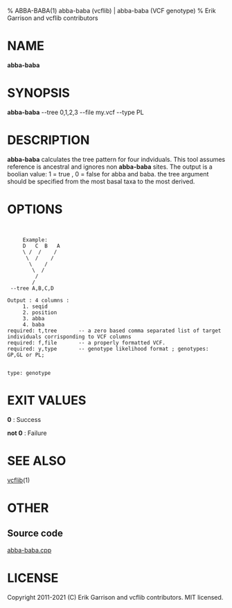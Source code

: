 % ABBA-BABA(1) abba-baba (vcflib) | abba-baba (VCF genotype)
% Erik Garrison and vcflib contributors

# NAME

**abba-baba**

# SYNOPSIS

**abba-baba** --tree 0,1,2,3 --file my.vcf --type PL

# DESCRIPTION

**abba-baba** calculates the tree pattern for four indviduals. This tool assumes reference is ancestral and ignores non **abba-baba** sites. The output is a boolian value: 1 = true , 0 = false for abba and baba. the tree argument should be specified from the most basal taxa to the most derived.



# OPTIONS

```


     Example:
     D   C  B   A 
     \ /  /    /  
      \  /    /   
       \    /    
        \  /     
         /        
        /         
 --tree A,B,C,D

Output : 4 columns :     
     1. seqid            
     2. position         
     3. abba             
     4. baba             
required: t,tree       -- a zero based comma separated list of target individuals corrisponding to VCF columns
required: f,file       -- a properly formatted VCF.                                                           
required: y,type       -- genotype likelihood format ; genotypes: GP,GL or PL;                                


type: genotype

```





# EXIT VALUES

**0**
: Success

**not 0**
: Failure

# SEE ALSO



[vcflib](./vcflib.md)(1)



# OTHER

## Source code

[abba-baba.cpp](https://github.com/vcflib/vcflib/blob/master/src/abba-baba.cpp)

# LICENSE

Copyright 2011-2021 (C) Erik Garrison and vcflib contributors. MIT licensed.

<!--
  Created with ./scripts/bin2md.rb scripts/bin2md-template.erb
-->
